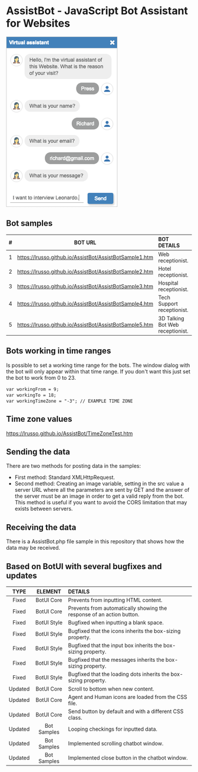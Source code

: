 # AssistBot - JavaScript Bot Assistant for Websites

![alt screen](https://raw.githubusercontent.com/lrusso/AssistBot/master/AssistBot.png)

## Bot samples

| #  | BOT URL  | BOT DETAILS |
| :------------: |:---------------:| :-----|
| 1 | https://lrusso.github.io/AssistBot/AssistBotSample1.htm | Web receptionist.
| 2 | https://lrusso.github.io/AssistBot/AssistBotSample2.htm | Hotel receptionist.
| 3 | https://lrusso.github.io/AssistBot/AssistBotSample3.htm | Hospital receptionist.
| 4 | https://lrusso.github.io/AssistBot/AssistBotSample4.htm | Tech Support receptionist.
| 5 | https://lrusso.github.io/AssistBot/AssistBotSample5.htm | 3D Talking Bot Web receptionist.

## Bots working in time ranges

Is possible to set a working time range for the bots. The window dialog with the bot will only appear within that time range. If you don't want this just set the bot to work from 0 to 23.

```
var workingFrom = 9;
var workingTo = 18;
var workingTimeZone = "-3"; // EXAMPLE TIME ZONE
```
## Time zone values

https://lrusso.github.io/AssistBot/TimeZoneTest.htm

## Sending the data

There are two methods for posting data in the samples:

- First method: Standard XMLHttpRequest.
- Second method: Creating an image variable, setting in the src value a server URL where all the parameters are sent by GET and the answer of the server must be an image in order to get a valid reply from the bot. This method is useful if you want to avoid the CORS limitation that may exists between servers.

## Receiving the data

There is a AssistBot.php file sample in this repository that shows how the data may be received.

## Based on BotUI with several bugfixes and updates

| TYPE  | ELEMENT  | DETAILS |
| :------------: |:---------------:| :-----|
| Fixed | BotUI Core | Prevents from inputting HTML content.
| Fixed | BotUI Core | Prevents from automatically showing the response of an action button.
| Fixed | BotUI Style | Bugfixed when inputting a blank space.
| Fixed | BotUI Style | Bugfixed that the icons inherits the box-sizing property.
| Fixed | BotUI Style | Bugfixed that the input box inherits the box-sizing property.
| Fixed | BotUI Style | Bugfixed that the messages inherits the box-sizing property.
| Fixed | BotUI Style | Bugfixed that the loading dots inherits the box-sizing property.
| Updated | BotUI Core | Scroll to bottom when new content.
| Updated | BotUI Core | Agent and Human icons are loaded from the CSS file.
| Updated | BotUI Core | Send button by default and with a different CSS class.
| Updated | Bot Samples | Looping checkings for inputted data.
| Updated | Bot Samples | Implemented scrolling chatbot window.
| Updated | Bot Samples | Implemented close button in the chatbot window.
